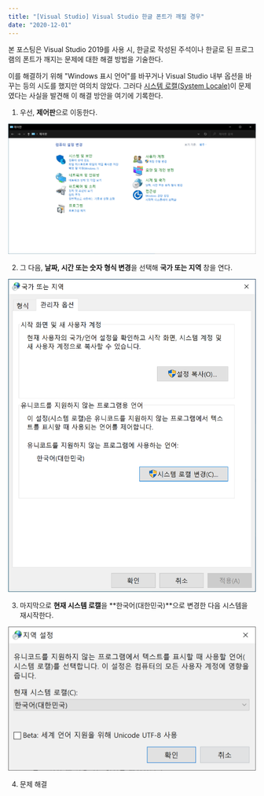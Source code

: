 ```yaml
---
title: "[Visual Studio] Visual Studio 한글 폰트가 깨질 경우"
date: "2020-12-01"
---
```


본 포스팅은 Visual Studio 2019를 사용 시, 한글로 작성된 주석이나 한글로 된 프로그램의 폰트가 깨지는 문제에 대한 해결 방법을 기술한다.

이를 해결하기 위해 "Windows 표시 언어"를 바꾸거나 Visual Studio 내부 옵션을 바꾸는 등의 시도를 했지만 여의치 않았다. 그러다 [시스템 로캘(System Locale)](https://docs.microsoft.com/en-us/windows-hardware/customize/desktop/unattend/microsoft-windows-international-core-winpe-systemlocale)이 문제였다는 사실을 발견해 이 해결 방안을 여기에 기록한다.

1. 우선, **제어판**으로 이동한다.

![control_panel](./vs_fix_broken_korean_fonts/control_panel.png)

2. 그 다음, **날짜, 시간 또는 숫자 형식 변경**을 선택해 **국가 또는 지역** 창을 연다.

![region_selection](./vs_fix_broken_korean_fonts/region_selection.png)

3. 마지막으로 **현재 시스템 로캘**을 **한국어(대한민국)**으로 변경한 다음 시스템을 재시작한다.

![system_locale_selection](./vs_fix_broken_korean_fonts/system_locale_selection.png)

4. 문제 해결
